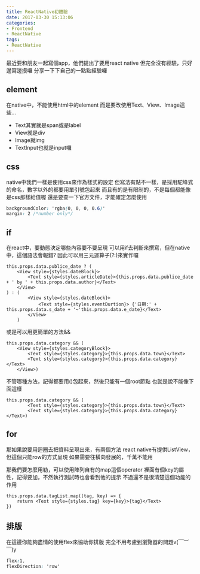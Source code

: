 ```yaml
---
title: ReactNative初體驗
date: 2017-03-30 15:13:06
categories:
- Frontend
- ReactNative
tags:
- ReactNative
---
```

最近要和朋友一起寫個app，他們提出了要用react native
但完全沒有經驗，只好邊寫邊摸囉
分享一下下自己的一點點經驗囉

<!--more-->

## element
在native中，不能使用html中的element
而是要改使用Text、View、Image這些...
* Text其實就是span或是label
* View就是div
* Image就img
* TextInput也就是input囉

## css
native中我們一樣是使用css來作為樣式的設定
但寫法有點不一樣，是採用駝峰式的命名，數字以外的都要用單引號包起來
而且有的是有限制的，不是每個都能像是css那樣給值喔
還是要查一下官方文件，才能確定怎麼使用

``` css
backgroundColor: 'rgba(0, 0, 0, 0.6)'
margin: 2 /*number only*/
```

## if
在react中，要動態決定哪些內容要不要呈現
可以用if去判斷來撰寫，但在native中，這個語法會報錯?
因此可以用三元運算子(?:)來實作囉
``` react
this.props.data.publice_date ? (
    <View style={styles.dateBlock}>
        <Text style={styles.articleDate}>{this.props.data.publice_date + ' by ' + this.props.data.author}</Text>
    </View>
) : (
        <View style={styles.dateBlock}>
            <Text style={styles.eventDurtion}> {'日期:' + this.props.data.s_date + '~'this.props.data.e_date}</Text>
        </View>
    )
```

或是可以用更簡單的方法&&
``` react
this.props.data.category && (
    <View style={styles.categoryBlock}>
        <Text style={styles.category}>{this.props.data.town}</Text>
        <Text style={styles.category}>{this.props.data.category}</Text>
    </View>)
```

不管哪種方法，記得都要用()包起來，然後只能有一個root節點
也就是說不能像下面這樣
``` react
this.props.data.category && (
        <Text style={styles.category}>{this.props.data.town}</Text>
        <Text style={styles.category}>{this.props.data.category}</Text>)
```

## for
那如果說要用迴圈去把資料呈現出來，有兩個方法
react native有提供ListView，但這個只能row的方式呈現
如果需要往橫向發展的，千萬不能用

那我們要怎麼用勒，可以使用陣列自有的map這個operator
裡面有個key的屬性，記得要加，不然執行測試時也會看到他的提示
不過還不是很清楚這個功能的作用
``` react
this.props.data.tagList.map((tag, key) => {
    return <Text style={styles.tag} key={key}>{tag}</Text>
})
```

## 排版
在這邊你能夠盡情的使用flex來協助你排版
完全不用考慮到瀏覽器的問題v(￣︶￣)y
``` css
flex:1,
flexDirection: 'row'
```